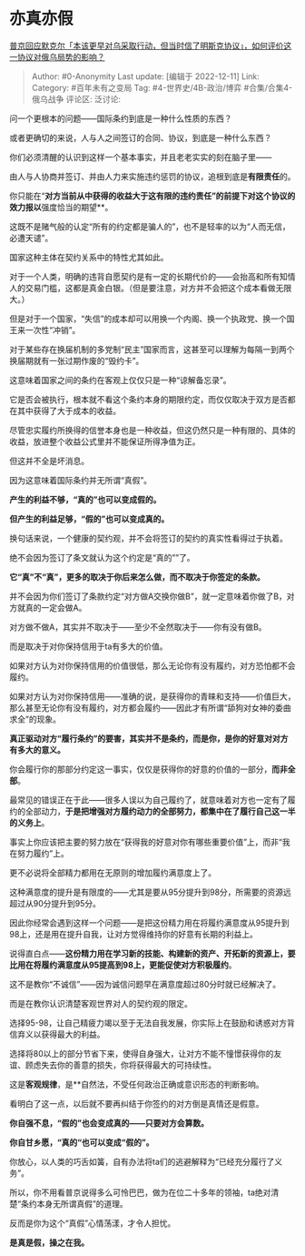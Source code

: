 # 亦真亦假
[普京回应默克尔「本该更早对乌采取行动，但当时信了明斯克协议」，如何评价这一协议对俄乌局势的影响？](https://www.zhihu.com/question/571565505/answer/2796995516)

> Author: #0-Anonymity
> Last update: [编辑于 2022-12-11]
> Link:
> Category: #百年未有之变局
> Tag:  #4-世界史/4B-政治/博弈 #合集/合集4-俄乌战争
> 评论区:
> 泛讨论:

问一个更根本的问题——国际条约到底是一种什么性质的东西？

或者更确切的来说，人与人之间签订的合同、协议，到底是一种什么东西？

你们必须清醒的认识到这样一个基本事实，并且老老实实的刻在脑子里——

由人与人协商并签订、并由人力来实施违约惩罚的协议，追根到底是**有限责任**的。

你只能在“**对方当前从中获得的收益大于这有限的违约责任”的前提下对这个协议的效力报以**强度恰当的期望**。

这既不是赌气般的认定“所有的约定都是骗人的”，也不是轻率的以为“人而无信，必遭天谴”。

国家这种主体在契约关系中的特性尤其如此。

对于一个人类，明确的违背自愿契约是有一定的长期代价的——会抬高和所有知情人的交易门槛，这都是真金白银。（但是要注意，对方并不会把这个成本看做无限大。）

但是对于一个国家，“失信”的成本却可以用换一个内阁、换一个执政党、换一个国王来一次性“冲销”。

对于某些存在换届机制的多党制“民主”国家而言，这甚至可以理解为每隔一到两个换届期就有一张过期作废的“毁约卡”。

这意味着国家之间的条约在客观上仅仅只是一种“谅解备忘录”。

它是否会被执行，根本就不看这个条约本身的期限约定，而仅仅取决于双方是否都在其中获得了大于成本的收益。

尽管忠实履约所换得的信誉本身也是一种收益，但这仍然只是一种有限的、具体的收益，放进整个收益公式里并不能保证所得净值为正。

但这并不全是坏消息。

因为这意味着国际条约并无所谓“真假”。

**产生的利益不够，“真的”也可以变成假的。**

**但产生的利益足够，“假的”也可以变成真的。**

换句话来说，一个健康的契约观，并不会将签订的契约的真实性看得过于执着。

绝不会因为签订了条文就认为这个约定是“真的””了。

**它“真”不“真”，更多的取决于你后来怎么做，而不取决于你签定的条款。**

并不会因为你们签订了条款约定“对方做A交换你做B”，就一定意味着你做了B，对方就真的一定会做A。

对方做不做A，其实并不取决于——至少不全然取决于——你有没有做B。

而是取决于对你保持信用于ta有多大的价值。

如果对方认为对你保持信用的价值很低，那么无论你有没有履约，对方恐怕都不会履约。

如果对方认为对你保持信用——准确的说，是获得你的青睐和支持——价值巨大，那么甚至无论你有没有履约，对方都会履约——因此才有所谓“舔狗对女神的委曲求全”的现象。

**真正驱动对方“履行条约”的要害，其实并不是条约，而是你，是你的好意对对方有多大的意义。**

你会履行你的那部分约定这一事实，仅仅是获得你的好意的价值的一部分，**而非全部**。

最常见的错误正在于此——很多人误以为自己履约了，就意味着对方也一定有了履约的全部动力，**于是把增强对方履约动力的全部努力，都集中在了履行自己这一半的义务上**。

事实上你应该把主要的努力放在“获得我的好意对你有哪些重要价值”上，而非“我在努力履约”上。

更不必说将全部精力都用在无原则的增加履约满意度上了。

这种满意度的提升是有限度的——尤其是要从95分提升到98分，所需要的资源远超过从90分提升到95分。

因此你经常会遇到这样一个问题——是把这份精力用在将履约满意度从95提升到98上，还是用在提升自我，让对方觉得维持你的好意有长期的利益上。

说得直白点——**这份精力用在学习新的技能、构建新的资产、开拓新的资源上，要比用在将履约满意度从95提高到98上，更能促使对方积极履约**。

这不是教你“不诚信”——因为诚信问题早在满意度超过80分时就已经解决了。

而是在教你认识清楚客观世界对人的契约观的限定。

选择95-98，让自己精疲力竭以至于无法自我发展，你实际上在鼓励和诱惑对方背信弃义以获得最大的利益。

选择将80以上的部分节省下来，使得自身强大，让对方不能不憧憬获得你的友谊、顾虑失去你的善意的损失，你将获得最大的可持续性。

这是**客观规律**，是**自然法，不受任何政治正确或意识形态的判断影响。

看明白了这一点，以后就不要再纠结于你签约的对方倒是真情还是假意。

**你自强不息，“假的”也会变成真的——只要对方会算数。**

**你自甘乡愿，“真的“也可以变成“假的”。**

你放心，以人类的巧舌如簧，自有办法将ta们的逃避解释为“已经充分履行了义务”。

所以，你不用看普京说得多么可怜巴巴，做为在位二十多年的领袖，ta绝对清楚“条约本身无所谓真假”的道理。

反而是你为这个“真假”心情荡漾，才令人担忧。

**是真是假，操之在我。**

